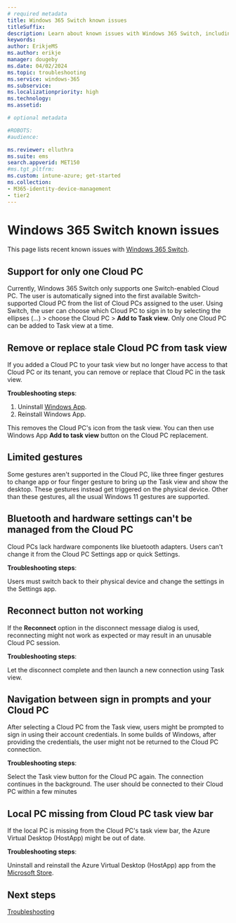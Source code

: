 ```yaml
---
# required metadata
title: Windows 365 Switch known issues
titleSuffix:
description: Learn about known issues with Windows 365 Switch, including workarounds and updated fixes.
keywords:
author: ErikjeMS  
ms.author: erikje
manager: dougeby
ms.date: 04/02/2024
ms.topic: troubleshooting
ms.service: windows-365
ms.subservice: 
ms.localizationpriority: high
ms.technology:
ms.assetid: 

# optional metadata

#ROBOTS:
#audience:

ms.reviewer: elluthra
ms.suite: ems
search.appverid: MET150
#ms.tgt_pltfrm:
ms.custom: intune-azure; get-started
ms.collection:
- M365-identity-device-management
- tier2
---
```


# Windows 365 Switch known issues

This page lists recent known issues with [Windows 365 Switch](windows-365-switch-overview.md).

## Support for only one Cloud PC

Currently, Windows 365 Switch only supports one Switch-enabled Cloud PC. The user is automatically signed into the first available Switch-supported Cloud PC from the list of Cloud PCs assigned to the user. Using Switch, the user can choose which Cloud PC to sign in to by selecting the ellipses (...) > choose the Cloud PC > **Add to Task view**. Only one Cloud PC can be added to Task view at a time.

## Remove or replace stale Cloud PC from task view

If you added a Cloud PC to your task view but no longer have access to that Cloud PC or its tenant, you can remove or replace that Cloud PC in the task view.

**Troubleshooting steps**:

1. Uninstall [Windows App](/windows-app/overview).
2. Reinstall Windows App.

This removes the Cloud PC's icon from the task view. You can then use Windows App **Add to task view** button on the Cloud PC replacement.

## Limited gestures

Some gestures aren't supported in the Cloud PC, like three finger gestures to change app or four finger gesture to bring up the Task view and show the desktop. These gestures instead get triggered on the physical device. Other than these gestures, all the usual Windows 11 gestures are supported.

## Bluetooth and hardware settings can't be managed from the Cloud PC

Cloud PCs lack hardware components like bluetooth adapters. Users can't change it from the Cloud PC Settings app or quick Settings. 

**Troubleshooting steps**:

Users must switch back to their physical device and change the settings in the Settings app.

## Reconnect button not working

If the **Reconnect** option in the disconnect message dialog is used, reconnecting might not work as expected or may result in an unusable Cloud PC session.

**Troubleshooting steps**:

Let the disconnect complete and then launch a new connection using Task view.

## Navigation between sign in prompts and your Cloud PC

After selecting a Cloud PC from the Task view, users might be prompted to sign in using their account credentials. In some builds of Windows, after providing the credentials, the user might not be returned to the Cloud PC connection.

**Troubleshooting steps**:

Select the Task view button for the Cloud PC again. The connection continues in the background. The user should be connected to their Cloud PC within a few minutes

## Local PC missing from Cloud PC task view bar

If the local PC is missing from the Cloud PC's task view bar, the Azure Virtual Desktop (HostApp) might be out of date.

**Troubleshooting steps**:

Uninstall and reinstall the Azure Virtual Desktop (HostApp) app from the [Microsoft Store](ms-windows-store://pdp/?productid=9NRNM1N926MN).




<!-- ########################## -->
## Next steps

[Troubleshooting](troubleshooting.md)
